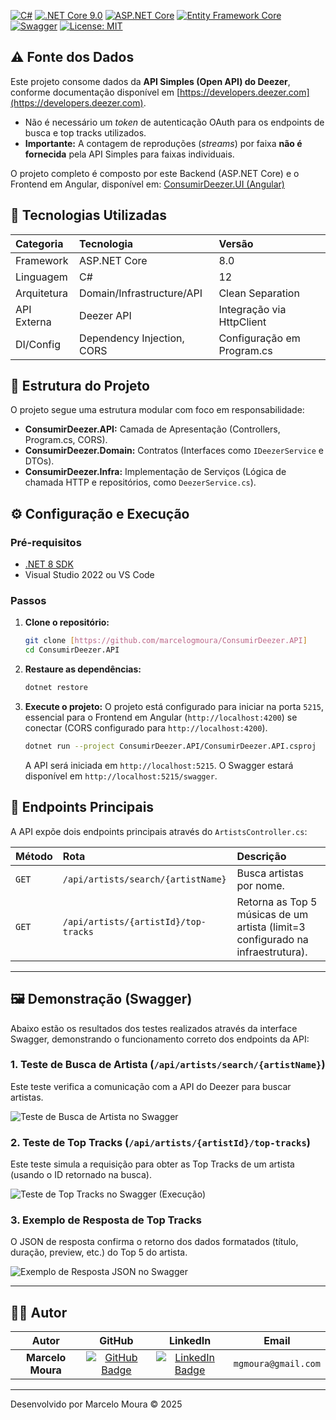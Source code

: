 [![C#](https://img.shields.io/badge/C%23-239120?style=for-the-badge&logo=c-sharp&logoColor=white)](https://docs.microsoft.com/pt-br/dotnet/csharp/)
[![.NET Core 9.0](https://img.shields.io/badge/.NET_9.0-512BD4?style=for-the-badge&logo=dotnet&logoColor=white)](https://dotnet.microsoft.com/en-us/download/dotnet/9.0)
[![ASP.NET Core](https://img.shields.io/badge/ASP.NET_Core-512BD4?style=for-the-badge&logo=dot-net&logoColor=white)](https://dotnet.microsoft.com/pt-br/apps/aspnet)
[![Entity Framework Core](https://img.shields.io/badge/EF_Core-512BD4?style=for-the-badge&logo=dot-net&logoColor=white)](https://docs.microsoft.com/pt-br/ef/core/)
[![Swagger](https://img.shields.io/badge/Swagger/OpenAPI-85EA2D?style=for-the-badge&logo=swagger&logoColor=black)](https://swagger.io/)
[![License: MIT](https://img.shields.io/badge/License-MIT-yellow.svg)](https://opensource.org/licenses/MIT)

## ⚠️ Fonte dos Dados

Este projeto consome dados da **API Simples (Open API) do Deezer**, conforme documentação disponível em [https://developers.deezer.com](https://developers.deezer.com).
* Não é necessário um *token* de autenticação OAuth para os endpoints de busca e top tracks utilizados.
* **Importante:** A contagem de reproduções (*streams*) por faixa **não é fornecida** pela API Simples para faixas individuais.

O projeto completo é composto por este Backend (ASP.NET Core) e o Frontend em Angular, disponível em:
[ConsumirDeezer.UI (Angular)](https://github.com/marcelogmoura/ConsumirDeezer.UI)

## 🚀 Tecnologias Utilizadas

| Categoria | Tecnologia | Versão |
| :--- | :--- | :--- |
| Framework | ASP.NET Core | 8.0 |
| Linguagem | C# | 12 |
| Arquitetura | Domain/Infrastructure/API | Clean Separation |
| API Externa | Deezer API | Integração via HttpClient |
| DI/Config | Dependency Injection, CORS | Configuração em Program.cs |

## 📁 Estrutura do Projeto

O projeto segue uma estrutura modular com foco em responsabilidade:

* **ConsumirDeezer.API:** Camada de Apresentação (Controllers, Program.cs, CORS).
* **ConsumirDeezer.Domain:** Contratos (Interfaces como `IDeezerService` e DTOs).
* **ConsumirDeezer.Infra:** Implementação de Serviços (Lógica de chamada HTTP e repositórios, como `DeezerService.cs`).

## ⚙️ Configuração e Execução

### Pré-requisitos

* [.NET 8 SDK](https://dotnet.microsoft.com/download/dotnet/8.0)
* Visual Studio 2022 ou VS Code

### Passos

1.  **Clone o repositório:**
    ```bash
    git clone [https://github.com/marcelogmoura/ConsumirDeezer.API]
    cd ConsumirDeezer.API
    ```

2.  **Restaure as dependências:**
    ```bash
    dotnet restore
    ```

3.  **Execute o projeto:**
    O projeto está configurado para iniciar na porta `5215`, essencial para o Frontend em Angular (`http://localhost:4200`) se conectar (CORS configurado para `http://localhost:4200`).

    ```bash
    dotnet run --project ConsumirDeezer.API/ConsumirDeezer.API.csproj
    ```
    A API será iniciada em `http://localhost:5215`. O Swagger estará disponível em `http://localhost:5215/swagger`.

## 🧭 Endpoints Principais

A API expõe dois endpoints principais através do `ArtistsController.cs`:

| Método | Rota | Descrição |
| :--- | :--- | :--- |
| `GET` | `/api/artists/search/{artistName}` | Busca artistas por nome. |
| `GET` | `/api/artists/{artistId}/top-tracks` | Retorna as Top 5 músicas de um artista (limit=3 configurado na infraestrutura). |

---

## 🖼️ Demonstração (Swagger)

Abaixo estão os resultados dos testes realizados através da interface Swagger, demonstrando o funcionamento correto dos endpoints da API:

### 1. Teste de Busca de Artista (`/api/artists/search/{artistName}`)
Este teste verifica a comunicação com a API do Deezer para buscar artistas.

![Teste de Busca de Artista no Swagger](https://i.postimg.cc/qq23PGY2/Screenshot-19.jpg)

### 2. Teste de Top Tracks (`/api/artists/{artistId}/top-tracks`)
Este teste simula a requisição para obter as Top Tracks de um artista (usando o ID retornado na busca).

![Teste de Top Tracks no Swagger (Execução)](https://i.postimg.cc/nVq9c0Rb/Screenshot-20.jpg)

### 3. Exemplo de Resposta de Top Tracks
O JSON de resposta confirma o retorno dos dados formatados (título, duração, preview, etc.) do Top 5 do artista.

![Exemplo de Resposta JSON no Swagger](https://i.postimg.cc/qRVBPddD/Screenshot-21.jpg)

---

## 🧑‍💻 Autor

| Autor | GitHub | LinkedIn | Email |
| :---: | :---: | :---: | :---: |
| **Marcelo Moura** | [![GitHub Badge](https://img.shields.io/badge/-GitHub-100000?style=for-the-badge&logo=github&logoColor=white)](https://github.com/marcelogmoura) | [![LinkedIn Badge](https://img.shields.io/badge/-LinkedIn-0A66C2?style=for-the-badge&logo=linkedin&logoColor=white)](https://linkedin.com/in/marcelogmoura) | `mgmoura@gmail.com` |

---

Desenvolvido por Marcelo Moura © 2025



